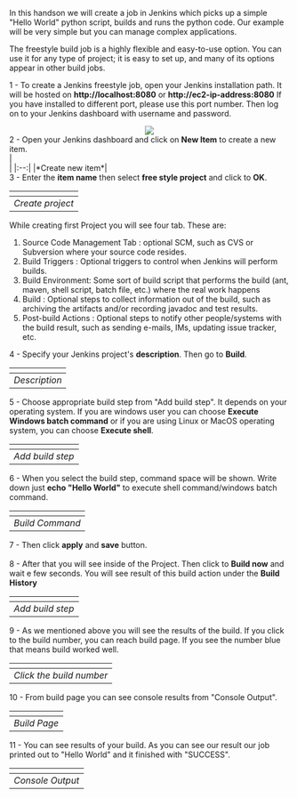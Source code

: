 In this handson we will create a job in Jenkins which picks up a simple "Hello World" python script, builds and runs the python code. Our example will be very simple but you can manage complex applications.

The freestyle build job is a highly flexible and easy-to-use option. You can use it for any type of project; it is easy to set up, and many of its options appear in other build jobs.

 1 - To create a Jenkins freestyle job, open your Jenkins installation path. It will be hosted on <b>http://localhost:8080</b> or <b>http://ec2-ip-address:8080</b> If you have installed to different port, please use this port number. Then log on to your Jenkins dashboard with username and password.

<center><img src="https://media.clarusway.com/Jenkins/3-1-1-1-browser.png"></center>

<div class="alert alert-success" role="alert">  
2 - Open your Jenkins dashboard and click on <b>New Item</b> to create a new item.
</div>
|<center><img src="https://media.clarusway.com/Jenkins/3-1-2-create-a-new-item.png" class="img-fluid" alt=""></center>|
|:--:|
|*Create new item*|

<div class="alert alert-success" role="alert">  
3 - Enter the <b>item name</b> then select <b>free style project</b> and click to <b>OK</b>.
</div>

|<center><img src="https://media.clarusway.com/Jenkins/3-2-2.png" class="img-fluid" alt=""></center>|
|:--:|
|*Create project*|

While creating first Project you will see four tab. These are:

1. Source Code Management Tab : optional SCM, such as CVS or Subversion where your source code resides.
2. Build Triggers : Optional triggers to control when Jenkins will perform builds.
3. Build Environment: Some sort of build script that performs the build (ant, maven, shell script, batch file, etc.) where the real work happens
4. Build : Optional steps to collect information out of the build, such as archiving the artifacts and/or recording javadoc and test results.
5. Post-build Actions : Optional steps to notify other people/systems with the build result, such as sending e-mails, IMs, updating issue tracker, etc.

<div class="alert alert-success" role="alert">  
4 - Specify your Jenkins project's <b>description</b>. Then go to <b>Build</b>.
</div>

|<center><img src="https://media.clarusway.com/Jenkins/3-+description.png" class="img-fluid" alt=""></center>|
|:--:|
|*Description*|

<div class="alert alert-success" role="alert">  
5 - Choose appropriate build step from "Add build step". It depends on your operating system.  If you are windows user you can choose <b>Execute Windows batch command</b> or if you are using  Linux or MacOS operating system, you can choose <b>Execute shell</b>.
</div> 

|<center><img src="https://media.clarusway.com/Jenkins/3-build.png" class="img-fluid" alt=""></center>|
|:--:|
|*Add build step*|

<div class="alert alert-success" role="alert">  
6 - When you select the build step, command space will be shown. Write down just <b>echo "Hello World"</b> to execute shell command/windows batch command.
</div> 

|<center><img src="https://media.clarusway.com/Jenkins/jenkins-build-command.png" class="img-fluid" alt=""></center>|
|:--:|
|*Build Command*|

<div class="alert alert-success" role="alert">  
7 - Then click <b>apply</b>  and <b>save</b>  button.
</br></br>
8 - After that you will see inside of the Project. Then click to <b>Build now</b> and wait e few seconds. You will see result of this build action under the <b>Build History</b>
</div> 

|<center><img src="https://media.clarusway.com/Jenkins/3-build-now.png" class="img-fluid" alt=""></center>|
|:--:|
|*Add build step*|

<div class="alert alert-success" role="alert">  
9 - As we mentioned above you will see the results of the build. If you click to the build number, you can reach build page. If you see the number blue that means build worked well.
</div> 

|<center><img src="https://media.clarusway.com/Jenkins/3-build-history.png" class="img-fluid" alt=""></center>|
|:--:|
|*Click the build number*|

<div class="alert alert-success" role="alert">  
10 - From build page you can see console results from "Console Output".
</div> 

|<center><img src="https://media.clarusway.com/Jenkins/3-console-output1.png" class="img-fluid" alt=""></center>|
|:--:|
|*Build Page*|

<div class="alert alert-success" role="alert">  
11 - You can see results of your build. As you can see our result our job printed out to "Hello World" and it finished with "SUCCESS".
</div> 

|<center><img src="https://media.clarusway.com/Jenkins/3-console-output.png" class="img-fluid" alt=""></center>|
|:--:|
|*Console Output*|
